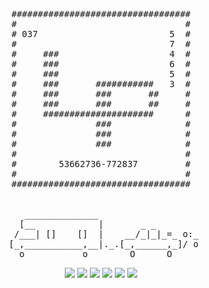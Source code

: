 <pre align="center">

##################################
#                                #
# 037                         5  #
#                             7  #
#     ###                     4  #
#     ###                     6  #
#     ###                     5  #
#     ###       ###########   3  #
#     ###       ###       ##     #
#     ###       ###       ##     #
#     #####################      #
#               ###              #
#               ###              #
#               ###              #
#                                #
#        53662736-772837         #
#                                #
##################################


    ______________                   
   [__            |       _ _        
  /___| []    []  |    __/_|_|_=_ o:_
 [_,___________,__|._.[_,______,_]/ o
   o           o        O      O     
</pre>
<div align="center"><img src="https://img.shields.io/badge/L-5-green"> <img src="https://img.shields.io/badge/S-7-teal"> <img src="https://img.shields.io/badge/H-4-purple"> <img src="https://img.shields.io/badge/N-6-white"> <img src="https://img.shields.io/badge/K-5-blue"> <img src="https://img.shields.io/badge/E-3-orange"></div>

